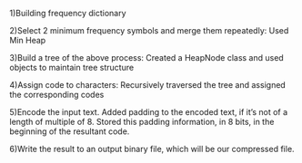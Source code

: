 1)Building frequency dictionary

2)Select 2 minimum frequency symbols and merge them repeatedly: Used Min Heap

3)Build a tree of the above process: Created a HeapNode class and used objects to maintain tree structure

4)Assign code to characters: Recursively traversed the tree and assigned the corresponding codes

5)Encode the input text. Added padding to the encoded text, if it’s not of a length of multiple of 8. Stored this padding information, in 8 bits, in the beginning of the resultant code.

6)Write the result to an output binary file, which will be our compressed file.
